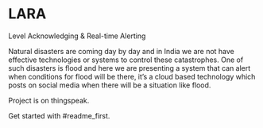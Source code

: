 # LARA
Level Acknowledging &amp; Real-time Alerting

Natural disasters are coming day by day and in India we are not have effective technologies or systems to control these catastrophes. One of such disasters is flood and here we are presenting a system that can alert when conditions for flood will be there, it’s a cloud based technology which posts on social media when there will be a situation like flood.

Project is on thingspeak.

Get started with #readme_first.
